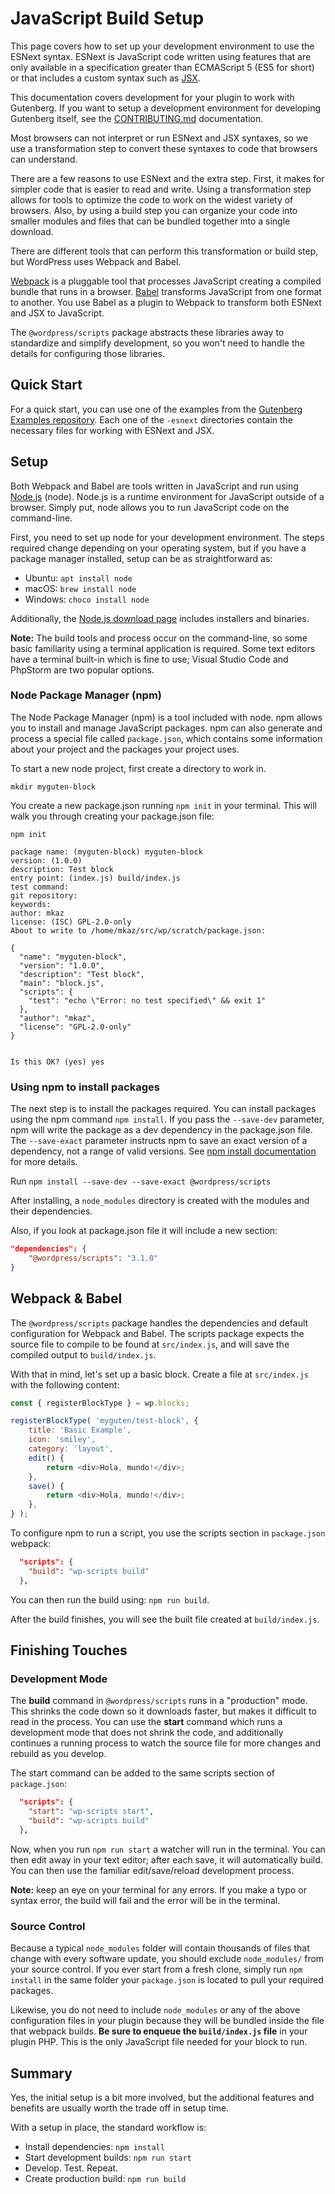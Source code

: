 # JavaScript Build Setup

This page covers how to set up your development environment to use the ESNext syntax. ESNext is JavaScript code written using features that are only available in a specification greater than ECMAScript 5 (ES5 for short) or that includes a custom syntax such as [JSX](https://reactjs.org/docs/introducing-jsx.html).

This documentation covers development for your plugin to work with Gutenberg. If you want to setup a development environment for developing Gutenberg itself, see the [CONTRIBUTING.md](https://github.com/WordPress/gutenberg/blob/master/CONTRIBUTING.md) documentation.

Most browsers can not interpret or run ESNext and JSX syntaxes, so we use a transformation step to convert these syntaxes to code that browsers can understand.

There are a few reasons to use ESNext and the extra step. First, it makes for simpler code that is easier to read and write. Using a transformation step allows for tools to optimize the code to work on the widest variety of browsers. Also, by using a build step you can organize your code into smaller modules and files that can be bundled together into a single download.

There are different tools that can perform this transformation or build step, but WordPress uses Webpack and Babel.

[Webpack](https://webpack.js.org/) is a pluggable tool that processes JavaScript creating a compiled bundle that runs in a browser. [Babel](https://babeljs.io/) transforms JavaScript from one format to another. You use Babel as a plugin to Webpack to transform both ESNext and JSX to JavaScript.

The `@wordpress/scripts` package abstracts these libraries away to standardize and simplify development, so you won't need to handle the details for configuring those libraries.

## Quick Start

For a quick start, you can use one of the examples from the [Gutenberg Examples repository](https://github.com/wordpress/gutenberg-examples/). Each one of the `-esnext` directories contain the necessary files for working with ESNext and JSX.

## Setup

Both Webpack and Babel are tools written in JavaScript and run using [Node.js](https://nodejs.org/) (node). Node.js is a runtime environment for JavaScript outside of a browser. Simply put, node allows you to run JavaScript code on the command-line.

First, you need to set up node for your development environment. The steps required change depending on your operating system, but if you have a package manager installed, setup can be as straightforward as:

- Ubuntu: `apt install node`
- macOS: `brew install node`
- Windows: `choco install node`

Additionally, the [Node.js download page](https://nodejs.org/en/download/) includes installers and binaries.

**Note:** The build tools and process occur on the command-line, so some basic familiarity using a terminal application is required. Some text editors have a terminal built-in which is fine to use; Visual Studio Code and PhpStorm are two popular options.

### Node Package Manager (npm)

The Node Package Manager (npm) is a tool included with node. npm allows you to install and manage JavaScript packages. npm can also generate and process a special file called `package.json`, which contains some information about your project and the packages your project uses.

To start a new node project, first create a directory to work in.

```
mkdir myguten-block
```

You create a new package.json running `npm init` in your terminal.  This will walk you through creating your package.json file:

```
npm init

package name: (myguten-block) myguten-block
version: (1.0.0)
description: Test block
entry point: (index.js) build/index.js
test command:
git repository:
keywords:
author: mkaz
license: (ISC) GPL-2.0-only
About to write to /home/mkaz/src/wp/scratch/package.json:

{
  "name": "myguten-block",
  "version": "1.0.0",
  "description": "Test block",
  "main": "block.js",
  "scripts": {
    "test": "echo \"Error: no test specified\" && exit 1"
  },
  "author": "mkaz",
  "license": "GPL-2.0-only"
}


Is this OK? (yes) yes
```

### Using npm to install packages

The next step is to install the packages required. You can install packages using the npm command `npm install`. If you pass the `--save-dev` parameter, npm will write the package as a dev dependency in the package.json file. The `--save-exact` parameter instructs npm to save an exact version of a dependency, not a range of valid versions. See [npm install documentation](https://docs.npmjs.com/cli/install) for more details.

Run `npm install --save-dev --save-exact @wordpress/scripts`

After installing, a `node_modules` directory is created with the modules and their dependencies.

Also, if you look at package.json file it will include a new section:

```json
"dependencies": {
	"@wordpress/scripts": "3.1.0"
}
```

## Webpack & Babel

The `@wordpress/scripts` package handles the dependencies and default configuration for Webpack and Babel. The scripts package expects the source file to compile to be found at `src/index.js`, and will save the compiled output to `build/index.js`.

With that in mind, let's set up a basic block. Create a file at `src/index.js` with the following content:

```js
const { registerBlockType } = wp.blocks;

registerBlockType( 'myguten/test-block', {
	title: 'Basic Example',
	icon: 'smiley',
	category: 'layout',
	edit() {
		return <div>Hola, mundo!</div>;
	},
	save() {
		return <div>Hola, mundo!</div>;
	},
} );
```

To configure npm to run a script, you use the scripts section in `package.json` webpack:

```json
  "scripts": {
    "build": "wp-scripts build"
  },
```

You can then run the build using: `npm run build`.

After the build finishes, you will see the built file created at `build/index.js`.

## Finishing Touches

### Development Mode

The **build** command in `@wordpress/scripts` runs in a "production" mode. This shrinks the code down so it downloads faster, but makes it difficult to read in the process. You can use the **start** command which runs a development mode that does not shrink the code, and additionally continues a running process to watch the source file for more changes and rebuild as you develop.

The start command can be added to the same scripts section of `package.json`:

```json
  "scripts": {
    "start": "wp-scripts start",
    "build": "wp-scripts build"
  },
```

Now, when you run `npm run start` a watcher will run in the terminal. You can then edit away in your text editor; after each save, it will automatically build. You can then use the familiar edit/save/reload development process.

**Note:** keep an eye on your terminal for any errors. If you make a typo or syntax error, the build will fail and the error will be in the terminal.


### Source Control

Because a typical `node_modules` folder will contain thousands of files that change with every software update, you should exclude `node_modules/` from your source control. If you ever start from a fresh clone, simply run `npm install` in the same folder your `package.json` is located to pull your required packages.

Likewise, you do not need to include `node_modules` or any of the above configuration files in your plugin because they will be bundled inside the file that webpack builds. **Be sure to enqueue the `build/index.js` file** in your plugin PHP. This is the only JavaScript file needed for your block to run.

## Summary

Yes, the initial setup is a bit more involved, but the additional features and benefits are usually worth the trade off in setup time.

With a setup in place, the standard workflow is:

- Install dependencies: `npm install`
- Start development builds: `npm run start`
- Develop. Test. Repeat.
- Create production build: `npm run build`
